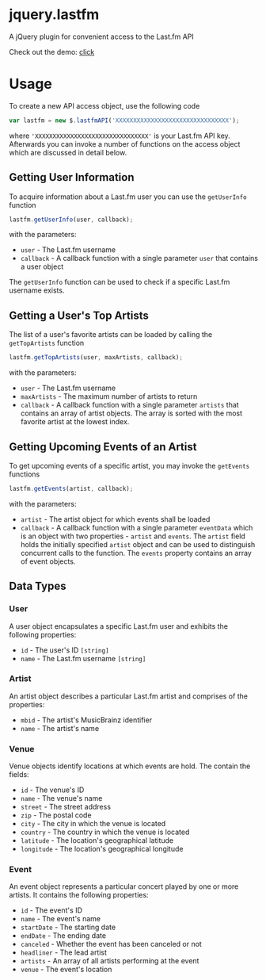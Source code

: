 jquery.lastfm
=============

A jQuery plugin for convenient access to the Last.fm API

Check out the demo: [click](http://htmlpreview.github.io/?https://github.com/Johennes/jquery.lastfm/blob/master/demo/index.html)

# Usage

To create a new API access object, use the following code

```javascript
var lastfm = new $.lastfmAPI('XXXXXXXXXXXXXXXXXXXXXXXXXXXXXXXX');
```

where `'XXXXXXXXXXXXXXXXXXXXXXXXXXXXXXXX'` is your Last.fm API key.
Afterwards you can invoke a number of functions on the access object
which are discussed in detail below.

## Getting User Information

To acquire information about a Last.fm user you can use the
`getUserInfo` function

```javascript
lastfm.getUserInfo(user, callback);
```

with the parameters:

* `user` - The Last.fm username
* `callback` - A callback function with a single parameter `user`
that contains a user object

The `getUserInfo` function can be used to check if a specific Last.fm
username exists.

## Getting a User's Top Artists

The list of a user's favorite artists can be loaded by calling the
`getTopArtists` function

```javascript
lastfm.getTopArtists(user, maxArtists, callback);
```

with the parameters:

* `user` - The Last.fm username
* `maxArtists` - The maximum number of artists to return
* `callback` - A callback function with a single parameter `artists`
that contains an array of artist objects. The array is sorted with the
most favorite artist at the lowest index.

## Getting Upcoming Events of an Artist

To get upcoming events of a specific artist, you may invoke the
`getEvents` functions

```javascript
lastfm.getEvents(artist, callback);
```

with the parameters:

* `artist` - The artist object for which events shall be loaded
* `callback` - A callback function with a single parameter `eventData`
which is an object with two properties - `artist` and `events`. The
`artist` field holds the initially specified `artist` object and can be
used to distinguish concurrent calls to the function. The `events`
property contains an array of event objects.

## Data Types

### User

A user object encapsulates a specific Last.fm user and exhibits the
following properties:

* `id` - The user's ID `[string]`
* `name` - The Last.fm username `[string]`

### Artist

An artist object describes a particular Last.fm artist and comprises of
the properties:

* `mbid` - The artist's MusicBrainz identifier
* `name` - The artist's name

### Venue

Venue objects identify locations at which events are hold. The contain
the fields:

* `id` - The venue's ID
* `name` - The venue's name
* `street` - The street address
* `zip` - The postal code
* `city` - The city in which the venue is located
* `country` - The country in which the venue is located
* `latitude` - The location's geographical latitude
* `longitude` - The location's geographical longitude

### Event

An event object represents a particular concert played by one or more
artists. It contains the following properties:

* `id` - The event's ID
* `name` - The event's name
* `startDate` - The starting date
* `endDate` - The ending date
* `canceled` - Whether the event has been canceled or not
* `headliner` - The lead artist
* `artists` - An array of all artists performing at the event
* `venue` - The event's location
